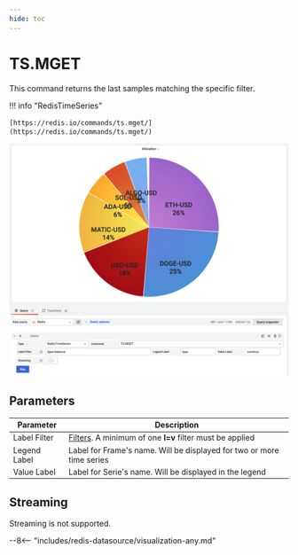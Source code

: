 ```yaml
---
hide: toc
---
```


# TS.MGET

This command returns the last samples matching the specific filter.

!!! info "RedisTimeSeries"

    [https://redis.io/commands/ts.mget/](https://redis.io/commands/ts.mget/)

![TS.MGET](../../images/redis-datasource/commands/ts-mget.png)

## Parameters

| Parameter    | Description                                                                                                           |
| ------------ | --------------------------------------------------------------------------------------------------------------------- |
| Label Filter | [Filters](https://oss.redis.com/redistimeseries/commands/#filtering). A minimum of one **l=v** filter must be applied |
| Legend Label | Label for Frame's name. Will be displayed for two or more time series                                                 |
| Value Label  | Label for Serie's name. Will be displayed in the legend                                                               |

## Streaming

Streaming is not supported.

--8<-- "includes/redis-datasource/visualization-any.md"
